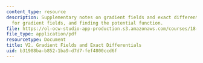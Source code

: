 ```yaml
---
content_type: resource
description: Supplementary notes on gradient fields and exact differentials, criterion
  for gradient fields, and finding the potential function.
file: https://ol-ocw-studio-app-production.s3.amazonaws.com/courses/18-02-multivariable-calculus-fall-2007/b31988bab8521ba9d7d7fef4800ccd6f_grad_fld_n_diff.pdf
file_type: application/pdf
resourcetype: Document
title: V2. Gradient Fields and Exact Differentials
uid: b31988ba-b852-1ba9-d7d7-fef4800ccd6f
---
```

